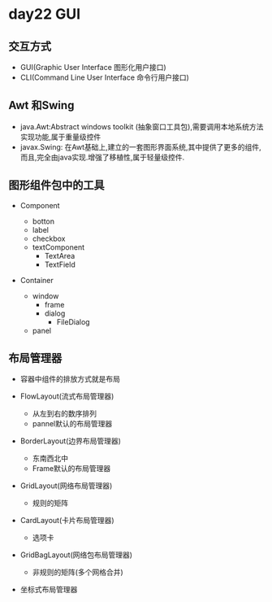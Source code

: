 # day22 GUI

## 交互方式

- GUI(Graphic User Interface  图形化用户接口)
- CLI(Command Line User Interface 命令行用户接口)

## Awt 和Swing

- java.Awt:Abstract windows toolkit (抽象窗口工具包),需要调用本地系统方法实现功能,属于重量级控件
- javax.Swing: 在Awt基础上,建立的一套图形界面系统,其中提供了更多的组件,而且,完全由java实现.增强了移植性,属于轻量级控件.

## 图形组件包中的工具
- Component

  - botton
  - label
  - checkbox
  - textComponent
    - TextArea
    - TextField
- Container

  - window
    - frame
    - dialog
      - FileDialog
  - panel

## 布局管理器

- 容器中组件的排放方式就是布局
- FlowLayout(流式布局管理器)
  - 从左到右的数序排列
  - pannel默认的布局管理器

- BorderLayout(边界布局管理器)
  - 东南西北中
  - Frame默认的布局管理器

- GridLayout(网络布局管理器)
  - 规则的矩阵

- CardLayout(卡片布局管理器)
  - 选项卡

- GridBagLayout(网络包布局管理器)
  - 非规则的矩阵(多个网格合并)

- 坐标式布局管理器





  